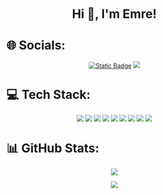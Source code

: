 <h1 align="center">Hi 👋, I'm Emre!</h1>


# 🌐 Socials:
<div align="center">
<a href="https://www.instagram.com/_emreaydogdu_/"><img alt="Static Badge" src="https://img.shields.io/badge/Instagram-%23c13584.svg?logo=instagram&logoColor=white"></a>
<a href="https://discord.com/users/468732012958580736"><img src="https://lanyard.cnrad.dev/api/468732012958580736" /></a>
</div>

# 💻 Tech Stack:
<div align="center">
<img src="https://img.shields.io/badge/c%23-%23239120.svg?style=flat&logo=csharp&logoColor=white"/>
<img src="https://img.shields.io/badge/c++-%2300599C.svg?style=flat&logo=c%2B%2B&logoColor=white"/>
<img src="https://img.shields.io/badge/css3-%231572B6.svg?style=flat&logo=css3&logoColor=white"/>
<img src="https://img.shields.io/badge/dart-%230175C2.svg?style=flat&logo=dart&logoColor=white"/>
<img src="https://img.shields.io/badge/html5-%23E34F26.svg?style=flat&logo=html5&logoColor=white"/>
<img src="https://img.shields.io/badge/java-%23ED8B00.svg?style=flat&logo=openjdk&logoColor=white"/>
<img src="https://img.shields.io/badge/javascript-%23323330.svg?style=flat&logo=javascript&logoColor=%23F7DF1E"/>
<img src="https://img.shields.io/badge/Flutter-%2302569B.svg?style=flat&logo=Flutter&logoColor=white"/>
<img src="https://img.shields.io/badge/kotlin-%237F52FF.svg?style=flat&logo=kotlin&logoColor=white"/>
</div>

# 📊 GitHub Stats:
<p align="center"><img  src="https://github-readme-stats.vercel.app/api?username=EmrAYD&theme=dark&hide_border=false&include_all_commits=true&count_private=true"/></p>
<p align="center"><img  src="https://github-readme-stats.vercel.app/api/top-langs/?username=EmrAYD&theme=dark&hide_border=false&include_all_commits=true&count_private=true&layout=compact"/></p>
